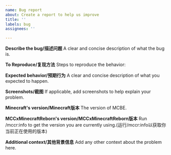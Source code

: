 ```yaml
---
name: Bug report
about: Create a report to help us improve
title: ''
labels: bug
assignees: ''

---
```


**Describe the bug/描述问题**
A clear and concise description of what the bug is.

**To Reproduce/复现方法**
Steps to reproduce the behavior:


**Expected behavior/预期行为**
A clear and concise description of what you expected to happen.

**Screenshots/截图**
If applicable, add screenshots to help explain your problem.

**Minecraft's version/Minecraft版本**
The version of MCBE.


**MCCxMinecraftReborn's version/MCCxMinecraftReborn版本**
Run /mccr:info to get the version you are currently using.(运行/mccr:info以获取你当前正在使用的版本)


**Additional context/其他背景信息**
Add any other context about the problem here.
